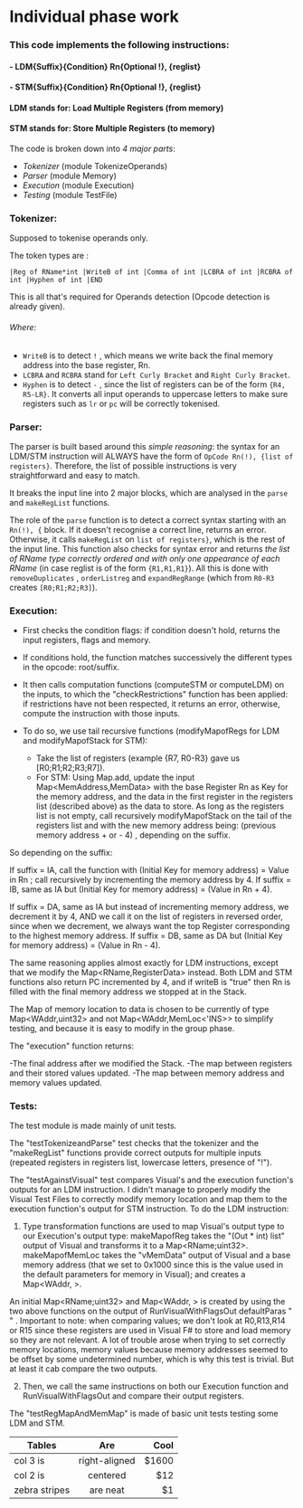 # Individual phase work

### This code implements the following instructions:
#### - LDM{Suffix}{Condition} Rn{Optional !}, {reglist}
#### - STM{Suffix}{Condition} Rn{Optional !}, {reglist}
#### LDM stands for: Load Multiple Registers (from memory)
#### STM stands for: Store Multiple Registers (to memory)





The code is broken down into _4 major parts_:
- _Tokenizer_ (module TokenizeOperands)
- _Parser_ (module Memory)
- _Execution_ (module Execution)
- _Testing_ (module TestFile)


### Tokenizer: 

Supposed to tokenise operands only.

The token types are : 
```F#
|Reg of RName*int |WriteB of int |Comma of int |LCBRA of int |RCBRA of int |Hyphen of int |END
```
This is all that's required for Operands detection (Opcode detection is already given).

###### Where: 
- ```WriteB``` is to detect ```!``` , which means we write back the final memory address into the base register, Rn.
- ```LCBRA``` and ```RCBRA``` stand for ```Left Curly Bracket``` and ```Right Curly Bracket```.
- ```Hyphen``` is to detect ``` - ``` , since the list of registers can be of the form ``` {R4, R5-LR} ```.
It converts all input operands to uppercase letters to make sure registers such as ```lr``` or ```pc``` will be correctly tokenised.


### Parser:

The parser is built based around this _simple reasoning_: the syntax for an LDM/STM instruction will ALWAYS have the form of ```OpCode Rn(!), {list of registers}```. Therefore, the list of possible instructions is very straightforward and easy to match. 

It breaks the input line into 2 major blocks, which are analysed in the ```parse``` and ```makeRegList``` functions.

The role of the ```parse``` function is to detect a correct syntax starting with an ```Rn(!), {``` block. If it doesn't recognise a correct line, returns an error. Otherwise, it calls ```makeRegList``` on 
```list of registers}```, which is the rest of the input line. This function also checks for syntax error and returns _the list of RName type correctly ordered and with only one appearance of each RName_ (in case reglist is of the form  ```{R1,R1,R1}```). 
All this is done with ```removeDuplicates``` , ```orderListreg``` and ```expandRegRange``` (which from ```R0-R3``` creates ```[R0;R1;R2;R3]```).


### Execution:

- First checks the condition flags: if condition doesn't hold, returns the input registers, flags and memory.
- If conditions hold, the function matches successively the different types in the opcode: root/suffix.
- It then calls computation functions (computeSTM or computeLDM) on the inputs, to which the "checkRestrictions" function has been applied: if restrictions have not been respected, it returns an error, otherwise, compute the instruction with those inputs.

- To do so, we use tail recursive functions (modifyMapofRegs for LDM and modifyMapofStack for STM):
	- Take the list of registers (example {R7, R0-R3} gave us [R0;R1;R2;R3;R7]).
	- For STM: Using Map.add, update the input Map<MemAddress,MemData> with the base Register Rn as Key for the memory address, and the data in the first register in the registers list (described above) as the data to store. 
As long as the registers list is not empty, call recursively modifyMapofStack on the tail of the registers list and with the new memory address being:  (previous memory address + or - 4) , depending on the suffix.

So depending on the suffix:

If suffix = IA, call the function with (Initial Key for memory address) = Value in Rn ; call recursively by incrementing the memory address by 4.
If suffix = IB, same as IA but (Initial Key for memory address) = (Value in Rn + 4).


If suffix = DA, same as IA but instead of incrementing memory address, we decrement it by 4, AND we call it on the list of registers in reversed order, since when we decrement, we always want the top Register corresponding to the highest memory address.
If suffix = DB, same as DA but (Initial Key for memory address) = (Value in Rn - 4).

The same reasoning applies almost exactly for LDM instructions, except that we modify the Map<RName,RegisterData> instead.
Both LDM and STM functions also return PC incremented by 4, and if writeB is "true" then Rn is filled with the final memory address we stopped at in the Stack.

The Map of memory location to data is chosen to be currently of type Map<WAddr,uint32> and not Map<WAddr,MemLoc<'INS>> to simplify testing, and because it is easy to modify in the group phase.



The "execution" function returns:

-The final address after we modified the Stack.
-The map between registers and their stored values updated.
-The map between memory address and memory values updated.


### Tests:

The test module is made mainly of unit tests. 

The "testTokenizeandParse" test checks that the tokenizer and the "makeRegList" functions provide correct outputs for multiple inputs (repeated registers in registers list, lowercase letters, presence of "!").

The "testAgainstVisual" test compares Visual's and the execution function's outputs for an LDM instruction. I didn't manage to properly modify the Visual Test Files to correctly modify memory location and map them to the execution function's output for STM instruction. 
To do the LDM instruction: 
1) Type transformation functions are used to map Visual's output type to our Execution's output type: 
makeMapofReg takes the "(Out * int) list" output of Visual and transforms it to a Map<RName;uint32>.
makeMapofMemLoc takes the "vMemData" output of Visual and a base memory address (that we set to 0x1000 since this is the value used in the default parameters for memory in Visual); 
and creates a  Map<WAddr, <MemData>>. 

An initial Map<RName;uint32> and Map<WAddr, <MemData>> is created by using the two above functions on the output of RunVisualWithFlagsOut defaultParas " " .
Important to note: when comparing values; we don't look at R0,R13,R14 or R15 since these registers are used in Visual F# to store and load memory so they are not relevant.
A lot of trouble arose when trying to set correctly memory locations, memory values because memory addresses seemed to be offset by some undetermined number, which is why this test is trivial. But at least it cab compare the two outputs.

2) Then, we call the same instructions on both our Execution function and RunVisualWithFlagsOut and compare their output registers.

The "testRegMapAndMemMap" is made of basic unit tests testing some LDM and STM.

| Tables        | Are           | Cool  |
| ------------- |:-------------:| -----:|
| col 3 is      | right-aligned | $1600 |
| col 2 is      | centered      |   $12 |
| zebra stripes | are neat      |    $1 |
























